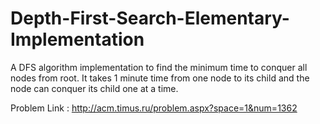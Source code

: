 # Depth-First-Search-Elementary-Implementation
A DFS algorithm implementation to find the minimum time to conquer all nodes from root. It takes 1 minute time from one node to its child and the node can conquer its child one at a time.

Problem Link : http://acm.timus.ru/problem.aspx?space=1&num=1362

